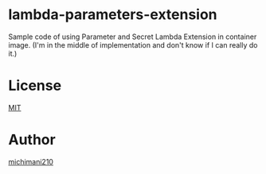 lambda-parameters-extension
===

Sample code of using Parameter and Secret Lambda Extension in container image. (I'm in the middle of implementation and don't know if I can really do it.)

# License

[MIT](https://github.com/michimani/lambda-parameters-extension/blob/main/LICENSE)

# Author

[michimani210](https://twitter.com/michimani210)